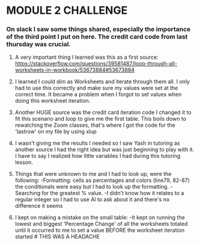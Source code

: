 # MODULE 2 CHALLENGE

### On slack I saw some things shared, especially the importance of the third point I put on here. The credit card code from last thursday was crucial.

1. A very important thing I learned was this as a first source:
    https://stackoverflow.com/questions/39581487/loop-through-all-worksheets-in-workbook/53673884#53673884

2. I learned I could dim as Worksheets and iterate through them all. 
    I only had to use this correctly and make sure my values were set at the correct time. 
    It became a problem when I forgot to set values when doing this worksheet iteration.

3. Another HUGE source was the credit card iteration code
    I changed it to fit this scenario and loop to give me the first table.
    This boils down to rewatching the Zoom classes, that's where I got the code for the 'lastrow' on my file by using xlup

4. I wasn't giving me the results I needed so I saw Yash in tutoring as another source
    I had the right idea but was just beginning to play with it.
    I have to say I realized how little variables I had during this tutoring lesson.

5. Things that were unknown to me and I had to look up, were the following:
    -Formatting: cells as percentages and colors (line79, 82-87) the conditionals were easy but I had to look up the formatting.
    -Searching for the greatest % value. 
        -I didn't know how it relates to a regular integer so I had to use AI to ask about it and there's no difference it seems
    
6. I kept on making a mistake on the small table: 
    -It kept on running the lowest and biggest 'Percentage Change' of all the worksheets totaled until it occurred to me to set a value BEFORE the worksheet iteration started 
            # THIS WAS A HEADACHE


